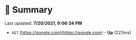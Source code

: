 # 📖 Summary
Last updated: **7/20/2021, 9:06:34 PM**

- `GET` [https://google.com](https://google.com) - **Up** (223ms)
